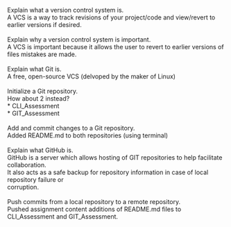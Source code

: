Explain what a version control system is.<br />
     A VCS is a way to track revisions of your project/code and view/revert to earlier versions if desired.<br />
 <br />
Explain why a version control system is important.<br />
     A VCS is important because it allows the user to revert to earlier versions of files mistakes are made.<br />
 <br />
Explain what Git is.<br />
     A free, open-source VCS (delvoped by the maker of Linux)<br />
 <br />
Initialize a Git repository.<br />
     How about 2 instead?<br />
     * CLI_Assessment<br />
     * GIT_Assessment<br />
 <br />
Add and commit changes to a Git repository.<br />
     Added README.md to both repositories (using terminal)<br />
 <br />
Explain what GitHub is.<br />
    GitHub is a server which allows hosting of GIT repositories to help facilitate collaboration.<br />
    It also acts as a safe backup for repository information in case of local repository failure or <br />corruption.<br />
 <br />
Push commits from a local repository to a remote repository.<br />
     Pushed assignment content additions of README.md files to CLI_Assessment and GIT_Assessment.<br />